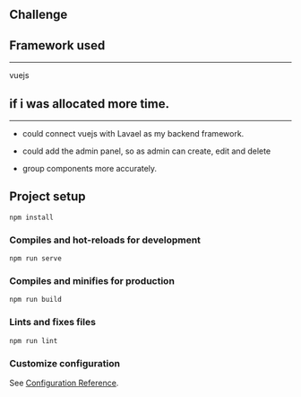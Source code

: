 ##  Challenge

##  Framework used
-----
vuejs

##  if i was allocated more time.
-----
- could connect vuejs with Lavael as my backend framework.

- could add the admin panel, so as admin can create, edit and delete

- group components more accurately.


## Project setup
```
npm install
```

### Compiles and hot-reloads for development
```
npm run serve
```

### Compiles and minifies for production
```
npm run build
```

### Lints and fixes files
```
npm run lint
```

### Customize configuration
See [Configuration Reference](https://cli.vuejs.org/config/).

